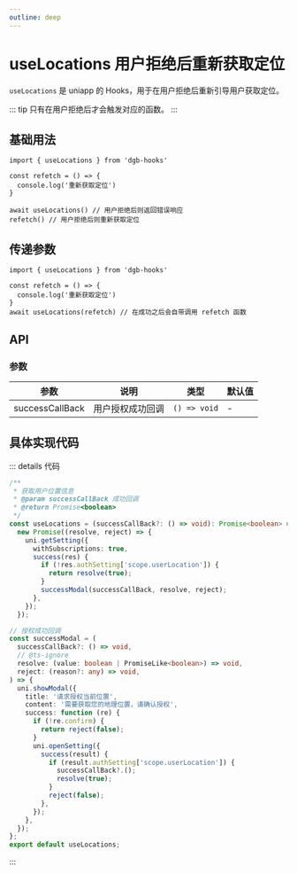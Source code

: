 ```yaml
---
outline: deep
---
```


# useLocations 用户拒绝后重新获取定位

`useLocations` 是 uniapp 的 Hooks，用于在用户拒绝后重新引导用户获取定位。

::: tip
只有在用户拒绝后才会触发对应的函数。
:::

## 基础用法

```tsx
import { useLocations } from 'dgb-hooks'

const refetch = () => {
  console.log('重新获取定位')
}

await useLocations() // 用户拒绝后则返回错误响应
refetch() // 用户拒绝后则重新获取定位
```

## 传递参数

```tsx
import { useLocations } from 'dgb-hooks'

const refetch = () => {
  console.log('重新获取定位')
}
await useLocations(refetch) // 在成功之后会自带调用 refetch 函数
```

## API

### 参数

| 参数 | 说明 | 类型 | 默认值 |
| --- | --- | --- | --- |
| successCallBack | 用户授权成功回调 | `() => void` | - |

## 具体实现代码

::: details 代码
```ts
/**
 * 获取用户位置信息
 * @param successCallBack 成功回调
 * @return Promise<boolean>
 */
const useLocations = (successCallBack?: () => void): Promise<boolean> =>
  new Promise((resolve, reject) => {
    uni.getSetting({
      withSubscriptions: true,
      success(res) {
        if (!res.authSetting['scope.userLocation']) {
          return resolve(true);
        }
        successModal(successCallBack, resolve, reject);
      },
    });
  });

// 授权成功回调
const successModal = (
  successCallBack?: () => void,
  // @ts-ignore
  resolve: (value: boolean | PromiseLike<boolean>) => void,
  reject: (reason?: any) => void,
) => {
  uni.showModal({
    title: '请求授权当前位置',
    content: '需要获取您的地理位置，请确认授权',
    success: function (re) {
      if (!re.confirm) {
        return reject(false);
      }
      uni.openSetting({
        success(result) {
          if (result.authSetting['scope.userLocation']) {
            successCallBack?.();
            resolve(true);
          }
          reject(false);
        },
      });
    },
  });
};
export default useLocations;

```
:::
